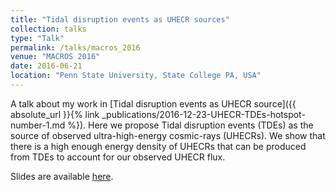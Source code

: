 ```yaml
---
title: "Tidal disruption events as UHECR sources"
collection: talks
type: "Talk"
permalink: /talks/macros_2016
venue: "MACROS 2016"
date: 2016-06-21
location: "Penn State University, State College PA, USA"
---
```


A talk about my work in [Tidal disruption events as UHECR source]({{ absolute_url }}{% link _publications/2016-12-23-UHECR-TDEs-hotspot-number-1.md %}).  Here we propose Tidal disruption events (TDEs) as the source of observed ultra-high-energy cosmic-rays (UHECRs).  We show that there is a high enough energy density of UHECRs that can be produced from TDEs to account for our observed UHECR flux.

Slides are available [here](https://cpb-us-e1.wpmucdn.com/sites.psu.edu/dist/2/37362/files/2015/12/Pfeffer_MACROS2016.pdf).

